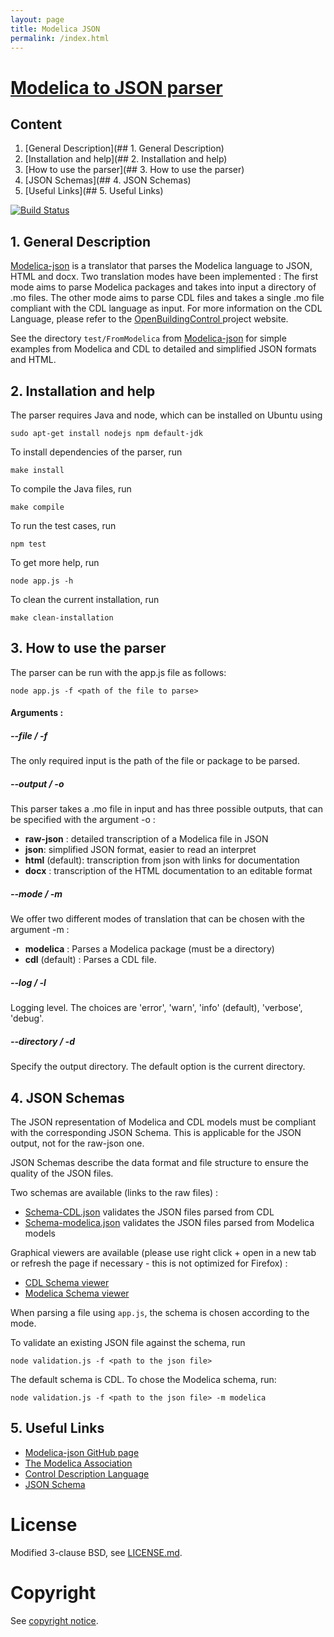 ```yaml
---
layout: page
title: Modelica JSON
permalink: /index.html
---
```



# [Modelica to JSON parser](https://github.com/lbl-srg/modelica-json)

## Content
1. [General Description](## 1. General Description)
2. [Installation and help](## 2. Installation and help)
3. [How to use the parser](## 3. How to use the parser)
4. [JSON Schemas](## 4. JSON Schemas)
5. [Useful Links](## 5. Useful Links)

[![Build Status](https://travis-ci.org/lbl-srg/modelica-json.svg?branch=master)](https://travis-ci.org/lbl-srg/modelica-json)

## 1. General Description

[Modelica-json](https://github.com/lbl-srg/modelica-json) is a translator that parses the Modelica language to JSON, HTML and docx. Two translation modes have been implemented :
The first mode aims to parse Modelica packages and takes into input a directory of .mo files. The other mode aims to parse CDL files and takes a single .mo file compliant with the CDL language as input. For more information on the CDL Language, please refer to the [OpenBuildingControl ](http://obc.lbl.gov/specification/cdl.html) project website.

See the directory `test/FromModelica` from [Modelica-json](https://github.com/lbl-srg/modelica-json) for simple examples from Modelica and CDL to detailed and simplified JSON formats and HTML.

## 2. Installation and help

The parser requires Java and node, which can be installed on Ubuntu using
```
sudo apt-get install nodejs npm default-jdk
```

To install dependencies of the parser, run
```
make install
```
To compile the Java files, run
```
make compile
```
To run the test cases, run
```
npm test
```
To get more help, run
```
node app.js -h
```
To clean the current installation, run
```
make clean-installation
```

## 3. How to use the parser

The parser can be run with the app.js file as follows:
```
node app.js -f <path of the file to parse>
```

#### Arguments :

##### --file / -f
The only required input is the path of the file or package to be parsed.

##### --output / -o

This parser takes a .mo file in input and has three possible outputs, that can be specified with the argument -o :

- **raw-json** : detailed transcription of a Modelica file in JSON
- **json**: simplified JSON format, easier to read an interpret
- **html** (default): transcription from json with links for documentation
- **docx** : transcription of the HTML documentation to an editable format

##### --mode / -m

We offer two different modes of translation that can be chosen with the argument -m :

- **modelica** : Parses a Modelica package (must be a directory)
- **cdl** (default) : Parses a CDL file.

##### --log / -l

Logging level. The choices are 'error', 'warn', 'info' (default), 'verbose', 'debug'.

##### --directory / -d

Specify the output directory. The default option is the current directory.


## 4. JSON Schemas

The JSON representation of Modelica and CDL models must be compliant with the corresponding JSON Schema. This is applicable for the JSON output, not for the raw-json one.

JSON Schemas describe the data format and file structure to ensure the quality of the JSON files.

Two schemas are available (links to the raw files) :
- [Schema-CDL.json](https://raw.githubusercontent.com/lbl-srg/modelica-json/master/schema-CDL.json) validates the JSON files parsed from CDL
- [Schema-modelica.json](https://raw.githubusercontent.com/lbl-srg/modelica-json/master/schema-modelica.json) validates the JSON files parsed from Modelica models

Graphical viewers are available (please use right click + open in a new tab or refresh the page if necessary - this is not optimized for Firefox) :
- [CDL Schema viewer](CDL.html)
- [Modelica Schema viewer](modelica.html)

When parsing a file using `app.js`, the schema is chosen according to the mode.

To validate an existing JSON file against the schema, run

```
node validation.js -f <path to the json file>
```
The default schema is CDL. To chose the Modelica schema, run:

```
node validation.js -f <path to the json file> -m modelica
```

## 5. Useful Links

- [Modelica-json GitHub page](https://github.com/lbl-srg/modelica-json)
- [The Modelica Association](https://www.modelica.org)
- [Control Description Language](http://obc.lbl.gov/specification/cdl.html)
- [JSON Schema](https://json-schema.org)


# License

Modified 3-clause BSD, see [LICENSE.md](LICENSE.md).

# Copyright

See [copyright notice](COPYRIGHT.md).
